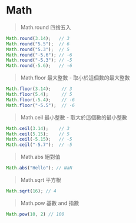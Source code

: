 # Math 

> Math.round 四捨五入
```js
Math.round(3.14);   // 3
Math.round("5.5");  // 6
Math.round("5.3");  // 5
Math.round("-5.6"); // -6
Math.round("-5.3"); // -5
Math.round(-5.6);   // -6
```

> Math.floor 最大整數 - 取小於這個數的最大整數
```js
Math.floor(3.14);    // 3
Math.floor(5.4);     // 5
Math.floor(-5.4);    // -6
Math.floor("-5.5");  // -6
```

> Math.ceil 最小整數 - 取大於這個數的最小整數
```js
Math.ceil(3.14);    // 3
Math.ceil(5.15);    // 5
Math.ceil(-5.15);   // -5
Math.ceil("-5.7");  // -5
```

> Math.abs 絕對值
```js
Math.abs("Hello"); // NaN
```

> Math.sqrt 平方根
```js
Math.sqrt(16); // 4
```

> Math.pow 基數 and 指數

```js
Math.pow(10, 2) // 100
```

